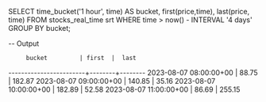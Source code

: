 SELECT time_bucket('1 hour', time) AS bucket,
    first(price,time),
    last(price, time)
FROM stocks_real_time srt
WHERE time > now() - INTERVAL '4 days'
GROUP BY bucket;

-- Output

         bucket         | first  |  last
------------------------+--------+--------
 2023-08-07 08:00:00+00 |  88.75 | 182.87
 2023-08-07 09:00:00+00 | 140.85 |  35.16
 2023-08-07 10:00:00+00 | 182.89 |  52.58
 2023-08-07 11:00:00+00 |  86.69 | 255.15

